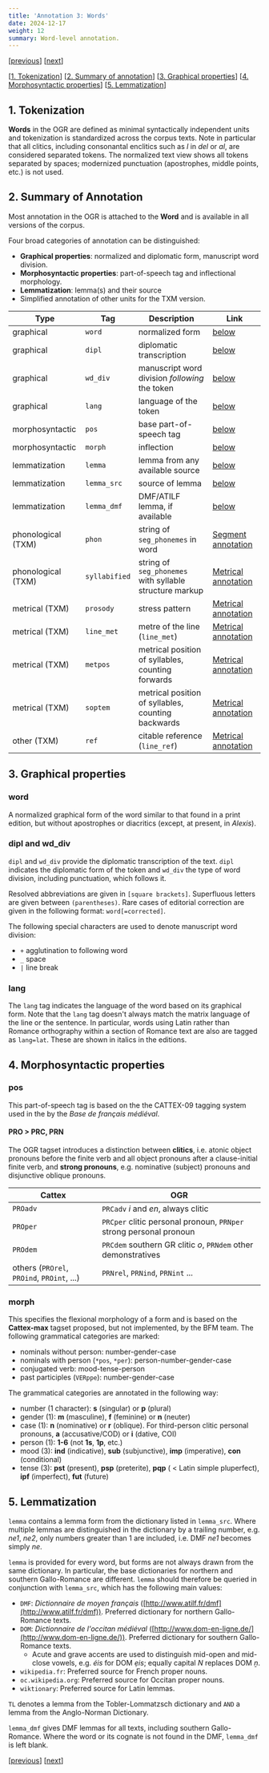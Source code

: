```yaml
---
title: 'Annotation 3: Words'
date: 2024-12-17
weight: 12
summary: Word-level annotation.
---
```


\[[previous](/docs/annotation-segs)\] \[[next](/docs/annotation-sylls)\]

\[[1. Tokenization](#1-tokenization)\]
\[[2. Summary of annotation](#2-summary-of-annotation)\]
\[[3. Graphical properties](#3-graphical-properties)\]
\[[4. Morphosyntactic properties](#4-morphosyntactic-properties)\]
\[[5. Lemmatization](#5-lemmatization)\]

## 1. Tokenization

__Words__ in the OGR are defined as minimal syntactically independent units
and tokenization is standardized across the corpus texts. Note in particular
that all clitics, including consonantal enclitics such as _l_ in _del_ or
_al_, are considered separated tokens. The normalized text view shows
all tokens separated by spaces; modernized punctuation (apostrophes, middle points,
etc.) is not used.

## 2. Summary of Annotation

Most annotation in the OGR is attached to the __Word__ and is available in all versions of the corpus.

Four broad categories of annotation can be distinguished:
+ __Graphical properties__: normalized and diplomatic form, manuscript word division.
+ __Morphosyntactic properties__: part-of-speech tag and inflectional morphology.
+ __Lemmatization__: lemma(s) and their source
+ Simplified annotation of other units for the TXM version.

| Type | Tag | Description | Link |
| --- | --- | --- | --- |
| graphical | `word` | normalized form | [below](#3-graphical-properties) |
| graphical | `dipl` | diplomatic transcription | [below](#3-graphical-properties) |
| graphical | `wd_div` | manuscript word division _following_ the token | [below](#3-graphical-properties) |
| graphical | `lang` | language of the token | [below](#3-graphical-properties) |
| morphosyntactic | `pos` | base part-of-speech tag | [below](#4-morphosyntactic-properties) |
| morphosyntactic | `morph` | inflection | [below](#4-morphosyntactic-properties) |
| lemmatization | `lemma` | lemma from any available source | [below](#5-lemmatization) |
| lemmatization | `lemma_src` | source of lemma | [below](#5-lemmatization) |
| lemmatization | `lemma_dmf` | DMF/ATILF lemma, if available | [below](#5-lemmatization) |
| phonological (TXM) | `phon` | string of `seg_phonemes` in word | [Segment annotation](/docs/annotation-segs) |
| phonological (TXM) | `syllabified` | string of `seg_phonemes` with syllable structure markup | [Metrical annotation](/docs/annotation-sylls#4-the-txm-version) |
| metrical (TXM) | `prosody` | stress pattern | [Metrical annotation](/docs/annotation-sylls#4-the-txm-version) |
| metrical (TXM) | `line_met` | metre of the line (`line_met`) | [Metrical annotation](/docs/annotation-sylls#4-the-txm-version) |
| metrical (TXM) | `metpos` | metrical position of syllables, counting forwards | [Metrical annotation](/docs/annotation-sylls#4-the-txm-version) |
| metrical (TXM) | `soptem` | metrical position of syllables, counting backwards | [Metrical annotation](/docs/annotation-sylls#4-the-txm-version) |
| other (TXM) | `ref` | citable reference (`line_ref`) | [Metrical annotation](/docs/annotation-sylls4-the-txm-version) |

## 3. Graphical properties

### word

A normalized graphical form of the word similar to that found in a print edition,
but without apostrophes or diacritics (except, at present, in _Alexis_).

### dipl and wd_div

`dipl` and `wd_div` provide the diplomatic transcription of the text.
`dipl` indicates the diplomatic form of the token and `wd_div` the type of word
division, including punctuation, which follows it.

Resolved abbreviations are given in `[square brackets]`.
Superfluous letters are given between `(parentheses)`.
Rare cases of editorial correction are given in the following format: `word[=corrected]`.

The following special characters are used to denote manuscript word division:
+ `+` agglutination to following word
+ `_` space
+ `|` line break

### lang

The `lang` tag indicates the language of the word based on its graphical
form. Note that the `lang` tag doesn't always match the  matrix language
of the line or the sentence. In particular, words using Latin rather
than Romance orthography within a section of Romance text are also are
tagged as `lang=lat`. These are shown in italics in the editions.

## 4. Morphosyntactic properties

### pos

This part-of-speech tag is based on the the CATTEX-09 tagging system used in the by the 
_Base de français médiéval_. 

#### PRO > PRC, PRN

The OGR tagset introduces a distinction between __clitics__, i.e. atonic object pronouns
before the finite verb and all object pronouns after a clause-initial finite verb, and
__strong pronouns__, e.g. nominative (subject) pronouns and disjunctive oblique pronouns.

| Cattex | OGR |
| --- | --- |
| `PROadv` | `PRCadv` _i_ and _en_, always clitic |
| `PROper` | `PRCper` clitic personal pronoun, `PRNper` strong personal pronoun |
| `PROdem` | `PRCdem` southern GR clitic _o_, `PRNdem` other demonstratives |
| others (`PROrel`, `PROind`, `PROint`, ...) | `PRNrel`, `PRNind`, `PRNint` ... |

### morph

This specifies the flexional morphology of a form and is based on the __Cattex-max__
tagset proposed, but not implemented, by the BFM team. The following grammatical categories
are marked:

+ nominals without person: number-gender-case
+ nominals with person (`*pos`, `*per`): person-number-gender-case
+ conjugated verb: mood-tense-person
+ past participles (`VERppe`): number-gender-case

The grammatical categories are annotated in the following way:
+ number (1 character): __s__ (singular) or __p__ (plural)
+ gender (1): __m__ (masculine), __f__ (feminine) or __n__ (neuter)
+ case (1): __n__ (nominative) or __r__ (oblique). For third-person clitic personal pronouns, __a__ (accusative/COD) or __i__ (dative, COI) 
+ person (1): __1-6__ (not __1s__, __1p__, etc.)
+ mood (3): __ind__ (indicative), __sub__ (subjunctive), __imp__ (imperative), __con__ (conditional)
+ tense (3): __pst__ (present), __psp__ (preterite), __pqp__ ( < Latin simple pluperfect), __ipf__ (imperfect), __fut__ (future)

## 5. Lemmatization

`lemma` contains a lemma form from the dictionary listed in `lemma_src`.
Where multiple lemmas are distinguished in the dictionary by a trailing number,
e.g. _ne1_, _ne2_, only numbers greater than 1 are included, i.e. DMF _ne1_ becomes simply
_ne_.

`lemma` is provided for every word, but forms are not always drawn from the same dictionary.
In particular, the base dictionaries for northern and southern Gallo-Romance are different.
`lemma` should therefore be queried in conjunction with `lemma_src`, which has the following
main values:
+ `DMF`: _Dictionnaire de moyen français_ ([http://www.atilf.fr/dmf](http://www.atilf.fr/dmf)). Preferred dictionary for northern Gallo-Romance texts.
+ `DOM`: _Dictionnaire de l'occitan médiéval_ ([http://www.dom-en-ligne.de/](http://www.dom-en-ligne.de/)). Preferred dictionary for southern Gallo-Romance texts.
    + Acute and grave accents are used to distinguish mid-open and mid-close vowels, e.g. _éis_ for DOM _ẹis_; equally capital _N_ replaces DOM _ṉ_.
+ `wikipedia.fr`: Preferred source for French proper nouns.
+ `oc.wikipedia.org`: Preferred source for Occitan proper nouns.
+ `wiktionary`: Preferred source for Latin lemmas.

`TL` denotes a lemma from the Tobler-Lommatzsch dictionary and `AND`
a lemma from the Anglo-Norman Dictionary.

`lemma_dmf` gives DMF lemmas for all texts, including southern Gallo-Romance. 
Where the word or its cognate is not found in the DMF, `lemma_dmf` is left blank.

\[[previous](/docs/annotation-segs)\] \[[next](/docs/annotation-sylls)\]
